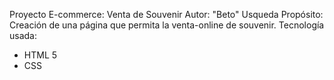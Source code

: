 Proyecto E-commerce: Venta de Souvenir
Autor: "Beto" Usqueda
Propósito: Creación de una página que permita la venta-online de souvenir.
Tecnología usada:
- HTML 5
- CSS
